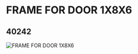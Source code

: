 # FRAME FOR DOOR 1X8X6
## 40242
![FRAME FOR DOOR 1X8X6](https://lc-www-live-s.legocdn.com/media/bricks/5/2/4153412.jpg)